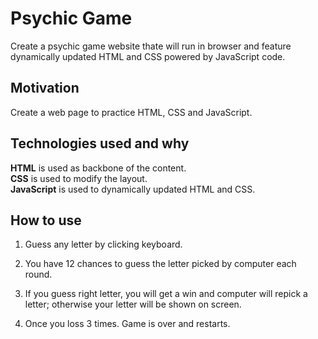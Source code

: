 # Psychic Game
Create a psychic game website thate will run in browser and feature dynamically updated HTML and CSS powered by JavaScript code.

## Motivation
Create a web page to practice HTML, CSS and JavaScript.

## Technologies used and why
**HTML** is used as backbone of the content.  
**CSS** is used to modify the layout.  
**JavaScript** is used to dynamically updated HTML and CSS.

## How to use
1. Guess any letter by clicking keyboard.

2. You have 12 chances to guess the letter picked by computer each round.

3. If you guess right letter, you will get a win and computer will repick a letter; otherwise your letter will be shown on screen.

4. Once you loss 3 times. Game is over and restarts.